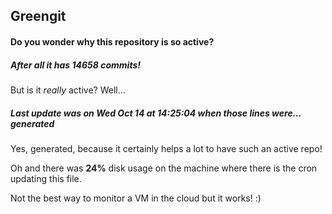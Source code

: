## Greengit

#### Do you wonder why this repository is so active?

##### After all it has 14658 commits!

But is it *really* active? Well...

##### Last update was on Wed Oct 14 at 14:25:04 when those lines were... generated

Yes, generated, because it certainly helps a lot to have such an active repo!

Oh and there was **24%** disk usage on the machine
where there is the cron updating this file.

Not the best way to monitor a VM in the cloud but it works! :)
